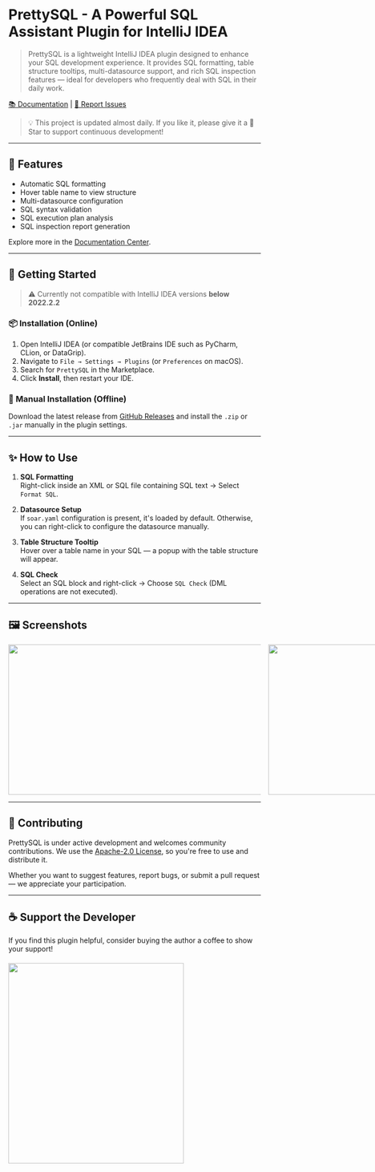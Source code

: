 # PrettySQL - A Powerful SQL Assistant Plugin for IntelliJ IDEA

> PrettySQL is a lightweight IntelliJ IDEA plugin designed to enhance your SQL development experience. It provides SQL formatting, table structure tooltips, multi-datasource support, and rich SQL inspection features — ideal for developers who frequently deal with SQL in their daily work.

[📚 Documentation](http://czh.znunwm.top/) | [🐛 Report Issues](https://github.com/SiYuan-2002/PrettySQL/issues)

> 💡 This project is updated almost daily. If you like it, please give it a 🌟 Star to support continuous development!

---

## 🔧 Features

- Automatic SQL formatting
- Hover table name to view structure
- Multi-datasource configuration
- SQL syntax validation
- SQL execution plan analysis
- SQL inspection report generation

Explore more in the [Documentation Center](http://czh.znunwm.top/).

---

## 🚀 Getting Started

> ⚠️ Currently not compatible with IntelliJ IDEA versions **below 2022.2.2**

### 📦 Installation (Online)

1. Open IntelliJ IDEA (or compatible JetBrains IDE such as PyCharm, CLion, or DataGrip).
2. Navigate to `File → Settings → Plugins` (or `Preferences` on macOS).
3. Search for `PrettySQL` in the Marketplace.
4. Click **Install**, then restart your IDE.

### 📁 Manual Installation (Offline)

Download the latest release from [GitHub Releases](https://github.com/SiYuan-2002/PrettySQL/releases/tag/1.7) and install the `.zip` or `.jar` manually in the plugin settings.

---

## ✨ How to Use

1. **SQL Formatting**  
   Right-click inside an XML or SQL file containing SQL text → Select `Format SQL`.

2. **Datasource Setup**  
   If `soar.yaml` configuration is present, it's loaded by default. Otherwise, you can right-click to configure the datasource manually.

3. **Table Structure Tooltip**  
   Hover over a table name in your SQL — a popup with the table structure will appear.

4. **SQL Check**  
   Select an SQL block and right-click → Choose `SQL Check` (DML operations are not executed).

---

## 🖼️ Screenshots

<div style="display: flex; gap: 15px; align-items: flex-start;">
  <img src="https://znunwm.top/upload/2025/06/50265270-d2d4-47dc-8a6d-799a14ee2024.png" width="800" height="300" />
  <img src="https://znunwm.top/upload/2025/06/c805b2e8-6d34-4eb8-b342-dbb5f00eba5d.png" width="500" height="300" />
  <img src="https://znunwm.top/upload/2025/06/ff0d5cb0-bd1f-4f30-bcfc-a749ebf37c6b.png" width="800" height="300" />
  <img src="https://znunwm.top/upload/2025/06/2c772845-48ad-4004-b1a5-3fa523a021ac.png" width="400" height="300" />
  <img src="https://znunwm.top/upload/2025/06/de217a72-635d-4602-8967-79a8ff9761d4.png" width="800" height="300" />
</div>

---

## 💬 Contributing

PrettySQL is under active development and welcomes community contributions. We use the [Apache-2.0 License](https://opensource.org/licenses/Apache-2.0), so you're free to use and distribute it.

Whether you want to suggest features, report bugs, or submit a pull request — we appreciate your participation.

---

## ☕ Support the Developer

If you find this plugin helpful, consider buying the author a coffee to show your support!

<div style="display: flex; gap: 15px; align-items: flex-start; margin-top: 20px;">
  <img src="https://znunwm.top/upload/2025/06/8238FF3AA44B75D07E56D155B41F9613.jpg" width="350" height="400" />
</div>
